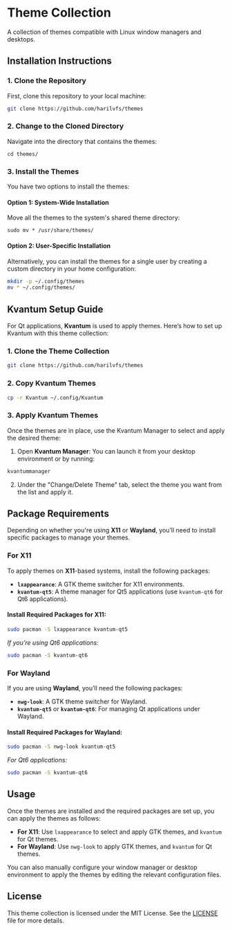 # Theme Collection

A collection of themes compatible with Linux window managers and desktops.

## Installation Instructions

### 1. Clone the Repository
First, clone this repository to your local machine:
```bash
git clone https://github.com/harilvfs/themes
```

### 2. Change to the Cloned Directory
Navigate into the directory that contains the themes:
```
cd themes/
```

### 3. Install the Themes

You have two options to install the themes:

#### Option 1: System-Wide Installation
Move all the themes to the system's shared theme directory:
```
sudo mv * /usr/share/themes/
```

#### Option 2: User-Specific Installation
Alternatively, you can install the themes for a single user by creating a custom directory in your home configuration:
```bash
mkdir -p ~/.config/themes
mv * ~/.config/themes/
```

## Kvantum Setup Guide

For Qt applications, **Kvantum** is used to apply themes. Here’s how to set up Kvantum with this theme collection:

### 1. Clone the Theme Collection

```bash
git clone https://github.com/harilvfs/themes
```

### 2. Copy Kvantum Themes

```bash
cp -r Kvantum ~/.config/Kvantum
```

### 3. Apply Kvantum Themes

Once the themes are in place, use the Kvantum Manager to select and apply the desired theme:

1. Open **Kvantum Manager**: You can launch it from your desktop environment or by running:

```bash
kvantummanager
```

2. Under the "Change/Delete Theme" tab, select the theme you want from the list and apply it.

## Package Requirements

Depending on whether you're using **X11** or **Wayland**, you’ll need to install specific packages to manage your themes.

### For X11

To apply themes on **X11**-based systems, install the following packages:

- **`lxappearance`**: A GTK theme switcher for X11 environments.
- **`kvantum-qt5`**: A theme manager for Qt5 applications (use `kvantum-qt6` for Qt6 applications).

#### Install Required Packages for X11:
```bash
sudo pacman -S lxappearance kvantum-qt5
```

*If you’re using Qt6 applications:*
```bash
sudo pacman -S kvantum-qt6
```

### For Wayland

If you are using **Wayland**, you’ll need the following packages:

- **`nwg-look`**: A GTK theme switcher for Wayland.
- **`kvantum-qt5`** or **`kvantum-qt6`**: For managing Qt applications under Wayland.

#### Install Required Packages for Wayland:
```bash
sudo pacman -S nwg-look kvantum-qt5
```

*For Qt6 applications:*
```bash
sudo pacman -S kvantum-qt6
```

## Usage

Once the themes are installed and the required packages are set up, you can apply the themes as follows:

- **For X11**: Use `lxappearance` to select and apply GTK themes, and `kvantum` for Qt themes.
- **For Wayland**: Use `nwg-look` to apply GTK themes, and `kvantum` for Qt themes.

You can also manually configure your window manager or desktop environment to apply the themes by editing the relevant configuration files.

## License

This theme collection is licensed under the MIT License. See the [LICENSE](./LICENSE) file for more details.
